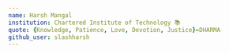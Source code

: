 ```yaml
---
name: Harsh Mangal
institution: Chartered Institute of Technology 📚 
quote: {Knowledge, Patience, Love, Devotion, Justice}=DHARMA 
github_user: slashharsh
---
```


